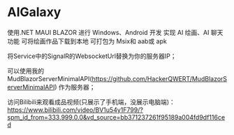 # AIGalaxy
使用.NET MAUI BLAZOR  进行 Windows、Android  开发
实现 AI  绘画、AI  聊天功能
可将绘画作品下载到本地
可打包为 Msix和 aab或 apk


将Service中的SignalR的WebsocketUrl替换为你的服务器IP；

可以使用我的MudBlazorServerMinimalAPI(https://github.com/HackerQWERT/MudBlazorServerMinimalAPI) 作为服务器；

访问Bilibili来观看成品视频(只展示了手机端，没展示电脑端)：
https://www.bilibili.com/video/BV1u54y1F799/?spm_id_from=333.999.0.0&vd_source=bb371237261f95189a004fd9df116ced
